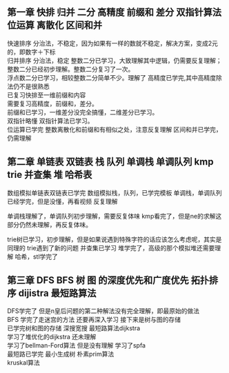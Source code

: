 ## 第一章 快排 归并 二分 高精度 前缀和 差分 双指针算法 位运算 离散化 区间和并

快速排序 分治法，不稳定，因为如果有一样的数就不稳定，解决方案，变成2元的，即数字＋下标   
归并排序 分治法，稳定 整数二分已学习，大致理解其中逻辑，仍需要反复理解；整数二分已经初步理解。整数二分复习了一次。  
浮点数二分已学习，相较整数二分简单不少。理解了 高精度已学完,其中高精度除法仍不是很熟悉  
已复习快排至一维前缀和内容  
需要复习高精度，前缀和，差分。   
前缀和已学习，一维差分没完全搞懂，二维差分已学习。   
双指针略懂 双指针算法已学习。   
位运算已学完 整数离散化和前缀和有相似之处，注意反复理解 区间和并已学完，仍需理解  

## 第二章 单链表 双链表 栈 队列 单调栈 单调队列 kmp trie 并查集 堆 哈希表

数组模拟单链表双链表已学完 数组模拟栈，队列，已学完模板 单调栈，单调队列已经学完，但是没懂，再看视频 反复理解

单调栈理解了，单调队列初步理解，需要反复体味 kmp看完了，但是ne的求解这部分仍然未理解，再反复体味。

trie树已学习，初步理解，但是如果说遇到特殊字符的话应该怎么考虑呢，其实是同理的 trie遇到了新的问题 并查集已学习 堆学完了，高级的那个模拟堆还需要理解 哈希，stl学完了

## 第三章 DFS BFS 树 图 的深度优先和广度优先 拓扑排序 dijistra 最短路算法
DFS学完了 但是n皇后问题的第二种解法没有完全理解，即最原始的做法   
BFS 学完了走迷宫的方法 还要再深入学习 接下来是树与图的存储   
已学完树和图的存储 深搜宽搜 最短路算法dijkstra  
学习了堆优化的dijkstra 还未理解  
学习了bellman-Ford算法  但是没有理解
学习了spfa  
最短路已学完
最小生成树 朴素prim算法  
kruskal算法
